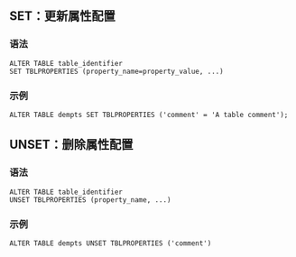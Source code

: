 ﻿## SET：更新属性配置
### 语法
```
ALTER TABLE table_identifier 
SET TBLPROPERTIES (property_name=property_value, ...)
```


### 示例
```
ALTER TABLE dempts SET TBLPROPERTIES ('comment' = 'A table comment');
```


## UNSET：删除属性配置
### 语法
```
ALTER TABLE table_identifier 
UNSET TBLPROPERTIES (property_name, ...)

```

### 示例
```
ALTER TABLE dempts UNSET TBLPROPERTIES ('comment')
```



